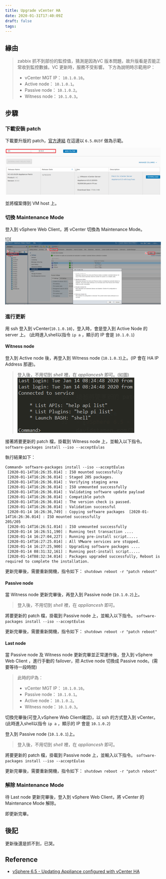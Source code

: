 ```yaml
---
title: Upgrade vCenter HA
date: 2020-01-31T17:40:09Z
draft: false
tags: 
---
```

## 緣由
> zabbix 抓不到部份的監控值，猜測是因為VC 版本問題，故升版看是否能正常收到監控數據。VC 更新時，服務不受影響。
> 下方為說明時示範用IP：
> - vCenter MGT IP： `10.1.0.10`。
> - Active node： `10.1.0.1`。
> - Passive node： `10.1.0.2`。
> - Witness node： `10.1.0.3`。

## 步驟
### 下載安裝 patch
下載要升版的 patch，[官方連結](https://my.vmware.com/group/vmware/patch)
在這邊以 `6.5.0U3f` 做為示範。

![](https://raw.githubusercontent.com/alee801223/images/master/20200114170930.png)

並將檔案傳到 VM host 上。

### 切換 Maintenance Mode
登入到 vSphere Web Client，將 vCenter 切換為 Maintenance Mode。

![](![](https://raw.githubusercontent.com/alee801223/images/master/20200114171833.png)

### 進行更新
用 ssh 登入到 vCenter(`10.1.0.10`)，登入時，會是登入到 Active Node 的 server 上。
(此時進入shell以指令 `ip a` ，顯示的 IP 會是 `10.1.0.1`)

#### Witness node
登入到 Active node 後，再登入到 Witness node (`10.1.0.3`)上。(IP 會在 HA IP Address 那邊)。
> 登入後，不用切到 _shell_ 裡，在 _appliancesh_ 即可。(如圖)
> ![](https://raw.githubusercontent.com/alee801223/images/master/20200114172439.png)

接著將要更新的 patch 檔，掛載到 Witness node 上，並輸入以下指令。
`software-packages install --iso --acceptEulas`

執行結果如下：
```
Command> software-packages install --iso --acceptEulas
 [2020-01-14T16:26:35.014] : ISO mounted successfully
 [2020-01-14T16:26:36.014] : Staged 205 packages.
 [2020-01-14T16:26:36.014] : Verifying staging area
 [2020-01-14T16:26:36.014] : ISO unmounted successfully
 [2020-01-14T16:26:36.014] : Validating software update payload
 [2020-01-14T16:26:36.014] : Compatible patch
 [2020-01-14T16:26:36.014] : The version check is passed.
 [2020-01-14T16:26:36.014] : Validation successful
 [2020-01-14 16:26:36,749] : Copying software packages  [2020-01-14T16:26:36.014] : ISO mounted successfully
205/205
 [2020-01-14T16:26:51.014] : ISO unmounted successfully
 [2020-01-14 16:26:51,190] : Running test transaction ....
 [2020-01-14 16:27:04,227] : Running pre-install script.....
 [2020-01-14T16:27:25.014] : All VMware services are stopped.
 [2020-01-14 16:27:25,900] : Upgrading software packages ....
 [2020-01-14 08:31:32,161] : Running post-install script.....
 [2020-01-14T08:32:34.014] : Packages upgraded successfully, Reboot is required to complete the installation.
```

更新完畢後，需要重新開機，指令如下：
`shutdown reboot -r "patch reboot"`

#### Passive node
當 Witness node 更新完畢後，再登入到 Passive node (`10.1.0.2`)上。
> 登入後，不用切到 _shell_ 裡，在 _appliancesh_ 即可。

將要更新的 patch 檔，掛載到 Passive node 上，並輸入以下指令。
`software-packages install --iso --acceptEulas`

更新完畢後，需要重新開機，指令如下：
`shutdown reboot -r "patch reboot"`

#### Last node
當 Passive node 及 Witness node 更新完畢並正常運作後，登入到 vSphere Web Client ，進行手動的 failover，把 Active node 切換成 Passive node。(需要等待一段時間)
> 此時的IP為：
> - vCenter MGT IP： `10.1.0.10`。
> - Passive node： `10.1.0.1`。
> - Active node： `10.1.0.2`。
> - Witness node： `10.1.0.3`。

切換完畢後(可登入vSphere Web Client確認)，以 ssh 的方式登入到 vCenter。
(此時進入shell以指令 `ip a` ，顯示的 IP 會是 `10.1.0.2`)

登入到 Passive node (`10.1.0.1`)上。
> 登入後，不用切到 _shell_ 裡，在 _appliancesh_ 即可。

將要更新的 patch 檔，掛載到 Passive node 上，並輸入以下指令。
`software-packages install --iso --acceptEulas`

更新完畢後，需要重新開機，指令如下：
`shutdown reboot -r "patch reboot"`

### 解除 Maintenance Mode
待 Last node 更新完畢後，登入到 vSphere Web Client，將 vCenter 的 Maintenance Mode 解除。

即更新完畢。

## 後記
更新後還是抓不到，已哭。

## Reference
- [vSphere 6.5 - Updating Appliance configured with vCenter HA](https://davidstamen.com/2017/02/03/vsphere-65-updating-appliance-configured-with-vcenter-ha/)